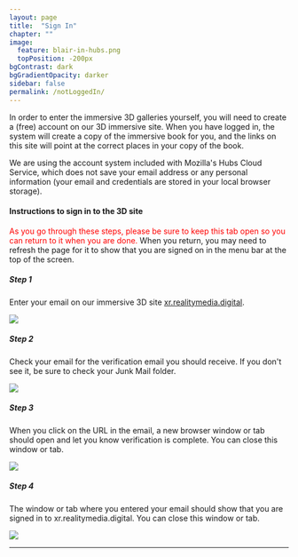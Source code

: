 ```yaml
---
layout: page
title:  "Sign In"
chapter: ""
image:
  feature: blair-in-hubs.png
  topPosition: -200px
bgContrast: dark
bgGradientOpacity: darker
sidebar: false
permalink: /notLoggedIn/
---
```


<p>
In order to enter the immersive 3D galleries yourself, you will need to create a (free) account on our 3D immersive site. When you have logged in, the system will create a copy of the immersive book for you, and the links on this site will point at the correct places in your copy of the book.</p> 

<p>We are using the account system included with Mozilla's Hubs Cloud Service, which does not save your email address or any personal information (your email and credentials are stored in your local browser storage).
</p>

<h4>Instructions to sign in to the 3D site</h4>
<div>
  <p><span style="color: red;">As you go through these steps, please be sure to keep this tab open so you can return to it when you are done.</span> When you return, you may need to refresh the page for it to show that you are signed on in the menu bar at the top of the screen.</p>
  <h5>Step 1</h5>
  <p>
    Enter your email on our immersive 3D site <a href="https://xr.realitymedia.digital/signin">xr.realitymedia.digital</a>. 
  </p> 
  <p>
    <img src="{{ site.baseurl_img }}login-emailflow.png" class="center" ></img></a>
  </p>
  <h5>Step 2</h5>
  <p>
    Check your email for the verification email you should receive.  If you don't see it, be sure to check your Junk Mail folder.
  </p>
  <p>
    <img src="{{ site.baseurl_img }}login-link.jpeg" class="center"  ></img></a>
  </p>
  <h5>Step 3</h5>
  <p>
    When you click on the URL in the email, a new browser window or tab should open and let you know verification is complete. You can close this window or tab.
  </p>
  <p>
    <img src="{{ site.baseurl_img }}login-verified.png" class="center" ></img></a>
  </p>      
  <h5>Step 4</h5>
  <p>
    The window or tab where you entered your email should show that you are signed in to xr.realitymedia.digital.  You can close this window or tab.
  </p>
  <p>
    <img src="{{ site.baseurl_img }}login-done.png" class="center"  ></img></a>
  </p> 
  <hr>     
</div>
